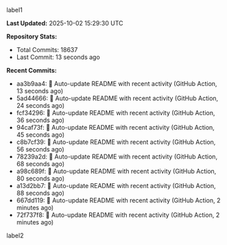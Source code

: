 
label1 
<!-- ACTIVITY_START -->
**Last Updated:** 2025-10-02 15:29:30 UTC

**Repository Stats:**
- Total Commits: 18637
- Last Commit: 13 seconds ago

**Recent Commits:**
- aa3b9aa4: 🤖 Auto-update README with recent activity (GitHub Action, 13 seconds ago)
- 5ad44666: 🤖 Auto-update README with recent activity (GitHub Action, 24 seconds ago)
- fcf34296: 🤖 Auto-update README with recent activity (GitHub Action, 36 seconds ago)
- 94caf73f: 🤖 Auto-update README with recent activity (GitHub Action, 45 seconds ago)
- c8b7cf39: 🤖 Auto-update README with recent activity (GitHub Action, 56 seconds ago)
- 78239a2d: 🤖 Auto-update README with recent activity (GitHub Action, 68 seconds ago)
- a98c689f: 🤖 Auto-update README with recent activity (GitHub Action, 80 seconds ago)
- a13d2bb7: 🤖 Auto-update README with recent activity (GitHub Action, 88 seconds ago)
- 667dd119: 🤖 Auto-update README with recent activity (GitHub Action, 2 minutes ago)
- 72f737f8: 🤖 Auto-update README with recent activity (GitHub Action, 2 minutes ago)
<!-- ACTIVITY_END -->

label2
